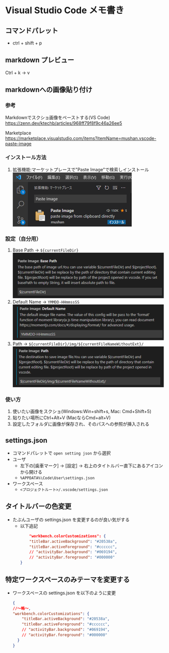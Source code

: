 # Visual Studio Code メモ書き

## コマンドパレット

* ctrl + shift + p

## markdown プレビュー

Ctrl + k -> v

## markdownへの画像貼り付け

### 参考

Markdownでスクショ画像をペーストする(VS Code)  
https://zenn.dev/ktechb/articles/968ff79f8f9c46a26ee5

Marketplace  
https://marketplace.visualstudio.com/items?itemName=mushan.vscode-paste-image


### インストール方法

1. 拡張機能:マーケットプレースで"Paste Image"で検索しインストール  
![](img/visualstudiocode-memo/20211218-04544413.png)

### 設定（自分用）

1. Base Path -> `${currentFileDir}`  
![](img/visualstudiocode-memo/20211218-04571085.png)
1. Default Name -> `YMMDD-HHmmssSS`  
![](img/visualstudiocode-memo/20211218-04575067.png)
1. Path -> `${currentFileDir}/img/${currentFileNameWithoutExt}/`  
![](img/visualstudiocode-memo/20211218-04582035.png)

### 使い方

1. 使いたい画像をスクショ(Windows:Win+shift+s, Mac: Cmd+Shift+5)
1. 貼りたい場所にCtrl+Alt+V (MacならCmd+alt+V)
1. 設定したフォルダに画像が保存され、そのパスへの参照が挿入される

## settings.json

* コマンドパレットで `open setting json` から選択
* ユーザ
    * 左下の[歯車マーク] -> [設定] -> 右上のタイトルバー直下にあるアイコンから開ける
    * `%APPDATA%\Code\User\settings.json`
* ワークスペース
    * `<プロジェクトルート>/.vscode/settings.json`

## タイトルバーの色変更

* たぶんユーザの settings.json を変更するのが良い気がする
    * 以下追記
        ```json
            "workbench.colorCustomizations": {
            "titleBar.activeBackground": "#20538a",
            "titleBar.activeForeground": "#cccccc",
            // "activityBar.background": "#069194",
            // "activityBar.foreground": "#000000"
        }
        ```

## 特定ワークスペースのみテーマを変更する

* ワークスペースの settings.json を以下のように変更
    ```json
    {
    //～略～,
    "workbench.colorCustomizations": {
        "titleBar.activeBackground": "#20538a",
        "titleBar.activeForeground": "#cccccc",
        // "activityBar.background": "#069194",
        // "activityBar.foreground": "#000000"
      }
    }
```
